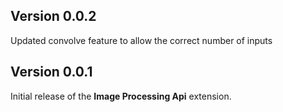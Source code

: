 ## Version 0.0.2

Updated convolve feature to allow the correct number of inputs

## Version 0.0.1

Initial release of the **Image Processing Api** extension.
